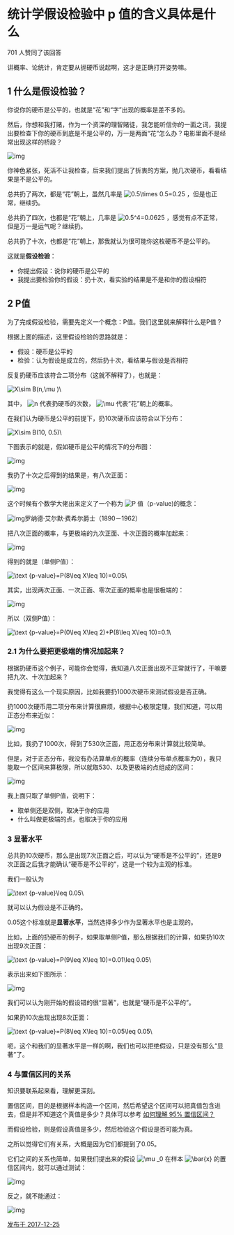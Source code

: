 # 统计学假设检验中 p 值的含义具体是什么

701 人赞同了该回答

讲概率、论统计，肯定要从抛硬币说起啊，这才是正确打开姿势嘛。

## **1 什么是假设检验？**

你说你的硬币是公平的，也就是“花”和“字”出现的概率是差不多的。

然后，你想和我打赌，作为一个资深的理智赌徒，我怎能听信你的一面之词，我提出要检查下你的硬币到底是不是公平的，万一是两面“花”怎么办？电影里面不是经常出现这样的桥段？

![img](https://pic2.zhimg.com/50/v2-aafc4dddb4fd9e7a47fb222841fdf06d_hd.jpg)

你神色紧张，死活不让我检查，后来我们提出了折衷的方案，抛几次硬币，看看结果是不是公平的。

总共扔了两次，都是“花”朝上，虽然几率是 ![0.5\times 0.5=0.25](https://www.zhihu.com/equation?tex=0.5%5Ctimes+0.5%3D0.25) ，但是也正常，继续扔。

总共扔了四次，也都是“花”朝上，几率是 ![0.5^4=0.0625](https://www.zhihu.com/equation?tex=0.5%5E4%3D0.0625) ，感觉有点不正常，但是万一是运气呢？继续扔。

总共扔了十次，也都是“花”朝上，那我就认为很可能你这枚硬币不是公平的。

这就是**假设检验**：

- 你提出假设：说你的硬币是公平的
- 我提出要检验你的假设：扔十次，看实验的结果是不是和你的假设相符

## **2 P值**

为了完成假设检验，需要先定义一个概念：P值。我们这里就来解释什么是P值？

根据上面的描述，这里假设检验的思路就是：

- 假设：硬币是公平的
- 检验：认为假设是成立的，然后扔十次，看结果与假设是否相符

反复扔硬币应该符合二项分布（这就不解释了），也就是：

![X\sim B(n,\mu )\\](https://www.zhihu.com/equation?tex=X%5Csim+B%28n%2C%5Cmu+%29%5C%5C)

其中， ![n](https://www.zhihu.com/equation?tex=n) 代表扔硬币的次数， ![\mu ](https://www.zhihu.com/equation?tex=%5Cmu+) 代表“花”朝上的概率。

在我们认为硬币是公平的前提下，扔10次硬币应该符合以下分布：

![X\sim B(10, 0.5)\\](https://www.zhihu.com/equation?tex=X%5Csim+B%2810%2C+0.5%29%5C%5C)

下图表示的就是，假如硬币是公平的情况下的分布图：

![img](https://pic2.zhimg.com/80/v2-47479aec1d4e16520c23c699e81b9d95_hd.jpg)

我扔了十次之后得到的结果是，有八次正面：

![img](https://pic3.zhimg.com/80/v2-6952e115ff5143671e12f0b54e62bc5e_hd.jpg)

这个时候有个数学大佬出来定义了一个称为 ![P](https://www.zhihu.com/equation?tex=P) 值（p-value)的概念：

![img](https://pic2.zhimg.com/80/v2-c2906801d63296c04ed1d9cce09599e4_hd.jpg)罗纳德·艾尔默·费希尔爵士（1890－1962）

把八次正面的概率，与更极端的九次正面、十次正面的概率加起来：

![img](https://pic3.zhimg.com/80/v2-879ff755c31b54a249d60277e297ee4a_hd.jpg)

得到的就是（单侧P值）：

![\text {p-value}=P(8\leq X\leq 10)=0.05\\](https://www.zhihu.com/equation?tex=%5Ctext+%7Bp-value%7D%3DP%288%5Cleq+X%5Cleq+10%29%3D0.05%5C%5C)

其实，出现两次正面、一次正面、零次正面的概率也是很极端的：

![img](https://pic2.zhimg.com/80/v2-f3e94c81ba5e5e9b460628d245735bc9_hd.jpg)

所以（双侧P值）：

![\text {p-value}=P(0\leq X\leq 2)+P(8\leq X\leq 10)=0.1\\](https://www.zhihu.com/equation?tex=%5Ctext+%7Bp-value%7D%3DP%280%5Cleq+X%5Cleq+2%29%2BP%288%5Cleq+X%5Cleq+10%29%3D0.1%5C%5C)

### **2.1 为什么要把更极端的情况加起来？**

根据扔硬币这个例子，可能你会觉得，我知道八次正面出现不正常就行了，干嘛要把九次、十次加起来？

我觉得有这么一个现实原因，比如我要扔1000次硬币来测试假设是否正确。

扔1000次硬币用二项分布来计算很麻烦，根据中心极限定理，我们知道，可以用正态分布来近似：

![img](https://pic2.zhimg.com/80/v2-a3570c77ffb6c1459cf84ed22d89992d_hd.jpg)

比如，我扔了1000次，得到了530次正面，用正态分布来计算就比较简单。

但是，对于正态分布，我没有办法算单点的概率（连续分布单点概率为0），我只能取一个区间来算极限，所以就取530、以及更极端的点组成的区间：

![img](https://pic4.zhimg.com/80/v2-1edee362d8d7c580de010ee7dca8fc6b_hd.jpg)

我上面只取了单侧P值，说明下：

- 取单侧还是双侧，取决于你的应用
- 什么叫做更极端的点，也取决于你的应用

### **3 显著水平**

总共扔10次硬币，那么是出现7次正面之后，可以认为“硬币是不公平的”，还是9次正面之后我才能确认“硬币是不公平的”，这是一个较为主观的标准。

我们一般认为

![\text {p-value}\leq 0.05\\](https://www.zhihu.com/equation?tex=%5Ctext+%7Bp-value%7D%5Cleq+0.05%5C%5C)

就可以认为假设是不正确的。

0.05这个标准就是**显著水平**，当然选择多少作为显著水平也是主观的。

比如，上面的扔硬币的例子，如果取单侧P值，那么根据我们的计算，如果扔10次出现9次正面：

![\text {p-value}=P(9\leq X\leq 10)=0.01\leq 0.05\\](https://www.zhihu.com/equation?tex=%5Ctext+%7Bp-value%7D%3DP%289%5Cleq+X%5Cleq+10%29%3D0.01%5Cleq+0.05%5C%5C)

表示出来如下图所示：

![img](https://pic1.zhimg.com/80/v2-ba3719724c3c2daf135c3006779f3f6f_hd.jpg)

我们可以认为刚开始的假设错的很“显著”，也就是“硬币是不公平的”。

如果扔10次出现出现8次正面：

![\text {p-value}=P(8\leq X\leq 10)=0.05\leq 0.05\\](https://www.zhihu.com/equation?tex=%5Ctext+%7Bp-value%7D%3DP%288%5Cleq+X%5Cleq+10%29%3D0.05%5Cleq+0.05%5C%5C)

呃，这个和我们的显著水平是一样的啊，我们也可以拒绝假设，只是没有那么“显著”了。

### **4 与置信区间的关系**

知识要联系起来看，理解更深刻。

置信区间，目的是根据样本构造一个区间，然后希望这个区间可以把真值包含进去，但是并不知道这个真值是多少？具体可以参考 [如何理解 95% 置信区间？](https://www.zhihu.com/question/26419030/answer/274472266)

而假设检验，则是假设真值是多少，然后检验这个假设是否可能为真。

之所以觉得它们有关系，大概是因为它们都提到了0.05。

它们之间的关系也简单，如果我们提出来的假设 ![\mu _0](https://www.zhihu.com/equation?tex=%5Cmu+_0) 在样本 ![\bar{x}](https://www.zhihu.com/equation?tex=%5Cbar%7Bx%7D) 的置信区间内，就可以通过测试：

![img](https://pic1.zhimg.com/80/v2-6704ace6b06b1ebe0356ca5c23bdae18_hd.jpg)

反之，就不能通过：

![img](https://pic3.zhimg.com/80/v2-64103ea87cbd4d54e046bc164832032d_hd.jpg)



[发布于 2017-12-25](https://www.zhihu.com/question/23149768/answer/282842210)